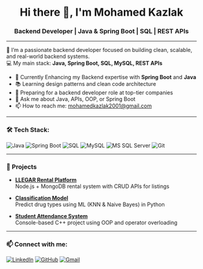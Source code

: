<h1 align="center">Hi there 👋, I'm Mohamed Kazlak</h1>
<h3 align="center">Backend Developer | Java & Spring Boot | SQL | REST APIs</h3>

---

🚀 I’m a passionate backend developer focused on building clean, scalable, and real-world backend systems.  
💻 My main stack: **Java, Spring Boot, SQL, MySQL, REST APIs**

- 🔧 Currently Enhancing my Backend expertise with **Spring Boot** and **Java**
- 📚 Learning design patterns and clean code architecture
- 🎯 Preparing for a backend developer role at top-tier companies
- 💬 Ask me about Java, APIs, OOP, or Spring Boot
- 📫 How to reach me: mohamedkazlak2001@gmail.com

---

### 🛠️ Tech Stack:

![Java](https://img.shields.io/badge/Java-ED8B00?style=for-the-badge&logo=openjdk&logoColor=white)
![Spring Boot](https://img.shields.io/badge/Spring_Boot-6DB33F?style=for-the-badge&logo=spring-boot&logoColor=white)
![SQL](https://img.shields.io/badge/SQL-4479A1?style=for-the-badge&logo=sqlite&logoColor=white)
![MySQL](https://img.shields.io/badge/MySQL-005C84?style=for-the-badge&logo=mysql&logoColor=white)
![MS SQL Server](https://img.shields.io/badge/MS_SQL_Server-CC2927?style=for-the-badge&logo=microsoftsqlserver&logoColor=white)
![Git](https://img.shields.io/badge/Git-F05032?style=for-the-badge&logo=git&logoColor=white)

---

### 📂 Projects

- **[LLEGAR Rental Platform](https://github.com/Mohamedkazlak/LLEGAR)**  
  Node.js + MongoDB rental system with CRUD APIs for listings

- **[Classification Model](https://github.com/Mohamedkazlak/Classification-model)**  
  Predict drug types using ML (KNN & Naive Bayes) in Python

- **[Student Attendance System](https://github.com/Mohamedkazlak/Student-Attendance-System)**  
  Console-based C++ project using OOP and operator overloading

---

### 📫 Connect with me:

[![LinkedIn](https://img.shields.io/badge/LinkedIn-blue?style=flat&logo=linkedin)](https://www.linkedin.com/in/mohamedkazlak/)
[![GitHub](https://img.shields.io/badge/GitHub-black?style=flat&logo=github)](https://github.com/Mohamedkazlak)
[![Gmail](https://img.shields.io/badge/Gmail-red?style=flat&logo=gmail&logoColor=white)](mailto:mohamedkazlak2001@gmail.com)

